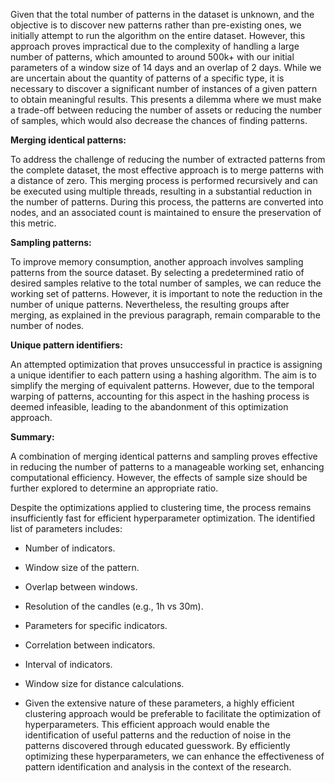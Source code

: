 Given that the total number of patterns in the dataset is unknown, and the objective is to discover new patterns rather than pre-existing ones, we initially attempt to run the algorithm on the entire dataset. However, this approach proves impractical due to the complexity of handling a large number of patterns, which amounted to around 500k+ with our initial parameters of a window size of 14 days and an overlap of 2 days. While we are uncertain about the quantity of patterns of a specific type, it is necessary to discover a significant number of instances of a given pattern to obtain meaningful results. This presents a dilemma where we must make a trade-off between reducing the number of assets or reducing the number of samples, which would also decrease the chances of finding patterns.

**Merging identical patterns:**

To address the challenge of reducing the number of extracted patterns from the complete dataset, the most effective approach is to merge patterns with a distance of zero. This merging process is performed recursively and can be executed using multiple threads, resulting in a substantial reduction in the number of patterns. During this process, the patterns are converted into nodes, and an associated count is maintained to ensure the preservation of this metric.

**Sampling patterns:**

To improve memory consumption, another approach involves sampling patterns from the source dataset. By selecting a predetermined ratio of desired samples relative to the total number of samples, we can reduce the working set of patterns. However, it is important to note the reduction in the number of unique patterns. Nevertheless, the resulting groups after merging, as explained in the previous paragraph, remain comparable to the number of nodes.

**Unique pattern identifiers:**

An attempted optimization that proves unsuccessful in practice is assigning a unique identifier to each pattern using a hashing algorithm. The aim is to simplify the merging of equivalent patterns. However, due to the temporal warping of patterns, accounting for this aspect in the hashing process is deemed infeasible, leading to the abandonment of this optimization approach.

**Summary:**

A combination of merging identical patterns and sampling proves effective in reducing the number of patterns to a manageable working set, enhancing computational efficiency. However, the effects of sample size should be further explored to determine an appropriate ratio.

Despite the optimizations applied to clustering time, the process remains insufficiently fast for efficient hyperparameter optimization. The identified list of parameters includes:

- Number of indicators.
- Window size of the pattern.
- Overlap between windows.
- Resolution of the candles (e.g., 1h vs 30m).
- Parameters for specific indicators.
- Correlation between indicators.
- Interval of indicators.
- Window size for distance calculations.

- Given the extensive nature of these parameters, a highly efficient clustering approach would be preferable to facilitate the optimization of hyperparameters. This efficient approach would enable the identification of useful patterns and the reduction of noise in the patterns discovered through educated guesswork. By efficiently optimizing these hyperparameters, we can enhance the effectiveness of pattern identification and analysis in the context of the research.